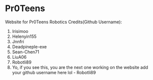 # Pr0Teens
Website for Pr0Teens Robotics
Credits(Github Username): 
1. Irisimoo
2. Helenyin155
3. Jnnfri
4. Deadpineple-exe
5. Sean-Chen71
6. LiuA06
7. Robotli89 
8. Yo, if you see this, you are the next one working on the website add your github username here lol - Robotli89
